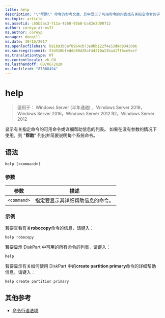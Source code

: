 ```yaml
---
title: help
description: "\"帮助\" 命令的参考文章，其中显示了可用命令的列表或有关指定命令的详细帮助信息。"
ms.topic: article
ms.assetid: c65b5ac3-711a-4368-95b8-ba82e2d00713
author: coreyp-at-msft
ms.author: coreyp
manager: dongill
ms.date: 10/16/2017
ms.openlocfilehash: b91b93b5ef8964cb73e9bb122f4e53d9d8343086
ms.sourcegitcommit: 53d526bfeddb89d28af44210a23ba417f6ce0ecf
ms.translationtype: MT
ms.contentlocale: zh-CN
ms.lasthandoff: 08/06/2020
ms.locfileid: "87888494"
---
```

# <a name="help"></a>help

> 适用于： Windows Server (半年通道) ，Windows Server 2019，Windows Server 2016，Windows Server 2012 R2，Windows Server 2012

显示有关指定命令的可用命令或详细帮助信息的列表。 如果在没有参数的情况下使用，则 "**帮助**" 列出并简要说明每个系统命令。

## <a name="syntax"></a>语法

```
help [<command>]
```

### <a name="parameters"></a>参数

| 参数 | 描述 |
| --------- | ----------- |
| `<command>` | 指定要显示其详细帮助信息的命令。 |

### <a name="examples"></a>示例

若要查看有关**robocopy**命令的信息，请键入：

```
help robocopy
```

若要显示 DiskPart 中可用的所有命令的列表，请键入：

```
help
```

若要显示有关如何使用 DiskPart 中的**create partition primary**命令的详细帮助信息，请键入：

```
help create partition primary
```

## <a name="additional-references"></a>其他参考

- [命令行语法项](command-line-syntax-key.md)
